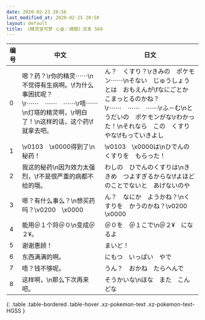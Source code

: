 ```yaml
---
date: 2020-02-23 20:56
last_modified_at: 2020-02-25 20:50
layout: default
title: 《精灵宝可梦 心金／魂银》文本 569
---
```

| 编号 | 中文 | 日文 |
| ---- | ---- | ---- |
| 0 | 嗯？药？\r你的精灵⋯⋯\n不觉得有生病啊。\f为什么事困扰呢？\r⋯⋯　⋯⋯　⋯⋯\r唔⋯⋯\n灯塔的精灵啊，\r明白了！\n这样的话，这个药\f就拿去吧。 | ん？　くすり？\rきみの　ポケモン⋯⋯\nそない　じゅうしょうとは　おもえんが\fなにごとか　こまっとるのかね？\r⋯⋯　⋯⋯　⋯⋯\rふ－む\nとうだいの　ポケモンがな\rわかった！\nそれなら　この　くすりやな\fもっていきよし |
| 1 | \v0103　\x0000得到了\n秘药！ | \v0103　\x0000は\nひでんのくすりを　もらった！ |
| 2 | 我这的秘药\n因为效力太强烈，\f不是很严重的病都不给的哦。 | わしの　ひでんのくすりは\nききめ　つよすぎるからな\fよほどのことでないと　あげないのや |
| 3 | 嗯？有什么事么？\n想买药吗？\v0200　\x0000 | ん？　なにか　ようかね？\nくすりを　かうのかね？\v0200　\x0000 |
| 4 | 能用＠１个将＠０\n变成＠２¥。 | ＠０を　＠１こで\n＠２¥　になるよ |
| 5 | 谢谢惠顾！ | まいど！ |
| 6 | 东西满满的啊。 | にもつ　いっぱい　やで |
| 7 | 唔？钱不够呢。 | うん？　おかね　たらへんで |
| 8 | 这样啊，\n那么下次再来吧。 | そうかいな\nほな　また　こんどな |
{: .table .table-bordered .table-hover .xz-pokemon-text .xz-pokemon-text-HGSS }